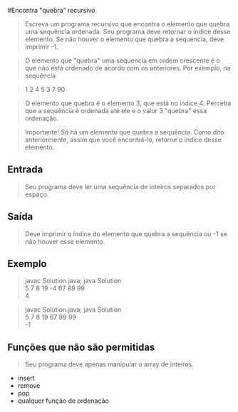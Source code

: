 #Encontra "quebra" recursivo
> Escreva um programa recursivo que encontra o elemento que quebra uma sequência ordenada. Seu programa deve retornar o índice desse elemento. Se não houver o elemento que quebra a sequencia, deve imprimir -1.  

> O elemento que "quebra" uma sequencia em ordem crescente é o que não está ordenado de acordo com os anteriores. Por exemplo, na sequência  

> 1 2 4 5 3 7 90  

> O elemento que quebra é o elemento 3, que está no índice 4. Perceba que a sequência é ordenada até ele e o valor 3 "quebra" essa ordenação.  

> Importante! Só há um elemento que quebra a sequência. Como dito anteriormente, assim que você encontrá-lo, retorne o índice desse elemento.  

## Entrada
> Seu programa deve ler uma sequência de inteiros separados por espaço.

## Saída
> Deve imprimir o índice do elemento que quebra a sequência ou -1 se não houver esse elemento.

## Exemplo
> javac Solution.java; java Solution  
5 7 8 19 -4 67 89 99  
4  

> javac Solution.java; java Solution  
5 7 8 19 67 89 99  
-1  

## Funções que não são permitidas
> Seu programa deve apenas manipular o array de inteiros.

- insert
- remove
- pop
- qualquer função de ordenação
